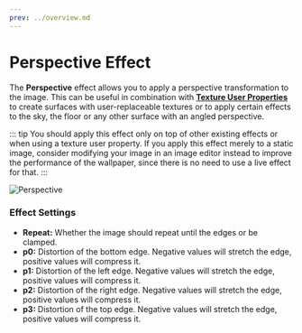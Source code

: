 ```yaml
---
prev: ../overview.md
---
```

# Perspective Effect

The **Perspective** effect allows you to apply a perspective transformation to the image. This can be useful in combination with [**Texture User Properties**](/en/scene/userproperties/texture.html) to create surfaces with user-replaceable textures or to apply certain effects to the sky, the floor or any other surface with an angled perspective.

::: tip
You should apply this effect only on top of other existing effects or when using a texture user property. If you apply this effect merely to a static image, consider modifying your image in an image editor instead to improve the performance of the wallpaper, since there is no need to use a live effect for that.
:::

![Perspective](/img/effects/Perspective.gif)

### Effect Settings

* **Repeat:** Whether the image should repeat until the edges or be clamped.
* **p0:** Distortion of the bottom edge. Negative values will stretch the edge, positive values will compress it.
* **p1:** Distortion of the left edge. Negative values will stretch the edge, positive values will compress it.
* **p2:** Distortion of the right edge. Negative values will stretch the edge, positive values will compress it.
* **p3:** Distortion of the top edge. Negative values will stretch the edge, positive values will compress it.
